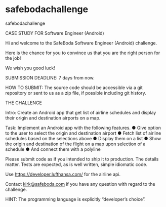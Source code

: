 # safebodachallenge
safebodachallenge


CASE STUDY FOR Software Engineer (Android)

Hi and welcome to the SafeBoda Software Engineer (Android) challenge.

Here is the chance for you to convince us that you are the right person for the job!

We wish you good luck!

SUBMISSION DEADLINE: 7 days from now.

HOW TO SUBMIT: The source code should be accessible via a git repository or sent to us as a zip file, if possible including git history.


THE CHALLENGE

Intro: Create an Android app that get list of airline schedules and display their origin and destination airports on a map.

Task: Implement an Android app with the following features.
  ●  Give option to the user to select the origin and destination airport
  ●  Fetch list of airline schedules based on the selections above
  ●  Display them on a list
  ●  Show the origin and destination of the flight on a map upon selection of a schedule
  ●  And connect them with a polyline

Please submit code as if you intended to ship it to production. The details matter. Tests are expected, as is well written, simple idiomatic code.

Use https://developer.lufthansa.com/ for the airline api.

Contact kirk@safeboda.com if you have any question with regard to the challenge.

HINT: The programming language is explicitly “developer’s choice”.

